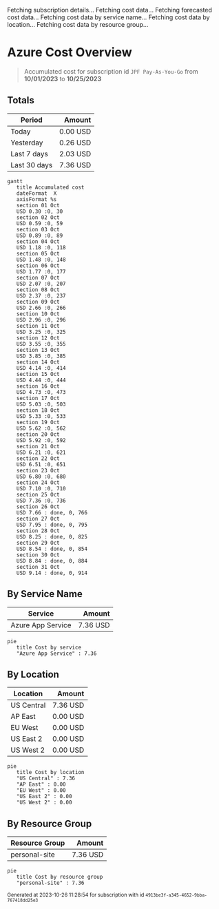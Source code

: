Fetching subscription details...
Fetching cost data...
Fetching forecasted cost data...
Fetching cost data by service name...
Fetching cost data by location...
Fetching cost data by resource group...
# Azure Cost Overview

> Accumulated cost for subscription id `JPF Pay-As-You-Go` from **10/01/2023** to **10/25/2023**

## Totals

|Period|Amount|
|---|---:|
|Today|0.00 USD|
|Yesterday|0.26 USD|
|Last 7 days|2.03 USD|
|Last 30 days|7.36 USD|

```mermaid
gantt
   title Accumulated cost
   dateFormat  X
   axisFormat %s
   section 01 Oct
   USD 0.30 :0, 30
   section 02 Oct
   USD 0.59 :0, 59
   section 03 Oct
   USD 0.89 :0, 89
   section 04 Oct
   USD 1.18 :0, 118
   section 05 Oct
   USD 1.48 :0, 148
   section 06 Oct
   USD 1.77 :0, 177
   section 07 Oct
   USD 2.07 :0, 207
   section 08 Oct
   USD 2.37 :0, 237
   section 09 Oct
   USD 2.66 :0, 266
   section 10 Oct
   USD 2.96 :0, 296
   section 11 Oct
   USD 3.25 :0, 325
   section 12 Oct
   USD 3.55 :0, 355
   section 13 Oct
   USD 3.85 :0, 385
   section 14 Oct
   USD 4.14 :0, 414
   section 15 Oct
   USD 4.44 :0, 444
   section 16 Oct
   USD 4.73 :0, 473
   section 17 Oct
   USD 5.03 :0, 503
   section 18 Oct
   USD 5.33 :0, 533
   section 19 Oct
   USD 5.62 :0, 562
   section 20 Oct
   USD 5.92 :0, 592
   section 21 Oct
   USD 6.21 :0, 621
   section 22 Oct
   USD 6.51 :0, 651
   section 23 Oct
   USD 6.80 :0, 680
   section 24 Oct
   USD 7.10 :0, 710
   section 25 Oct
   USD 7.36 :0, 736
   section 26 Oct
   USD 7.66 : done, 0, 766
   section 27 Oct
   USD 7.95 : done, 0, 795
   section 28 Oct
   USD 8.25 : done, 0, 825
   section 29 Oct
   USD 8.54 : done, 0, 854
   section 30 Oct
   USD 8.84 : done, 0, 884
   section 31 Oct
   USD 9.14 : done, 0, 914
```

## By Service Name

|Service|Amount|
|---|---:|
|Azure App Service|7.36 USD|

```mermaid
pie
   title Cost by service
   "Azure App Service" : 7.36
```

## By Location

|Location|Amount|
|---|---:|
|US Central|7.36 USD|
|AP East|0.00 USD|
|EU West|0.00 USD|
|US East 2|0.00 USD|
|US West 2|0.00 USD|

```mermaid
pie
   title Cost by location
   "US Central" : 7.36
   "AP East" : 0.00
   "EU West" : 0.00
   "US East 2" : 0.00
   "US West 2" : 0.00
```

## By Resource Group

|Resource Group|Amount|
|---|---:|
|personal-site|7.36 USD|

```mermaid
pie
   title Cost by resource group
   "personal-site" : 7.36
```

<sup>Generated at 2023-10-26 11:28:54 for subscription with id `4913be3f-a345-4652-9bba-767418dd25e3`</sup>
